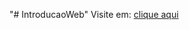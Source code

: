 "# IntroducaoWeb" 
Visite em: <a href="https://leandrommb.github.io/IntroducaoWeb/">clique aqui</a>
